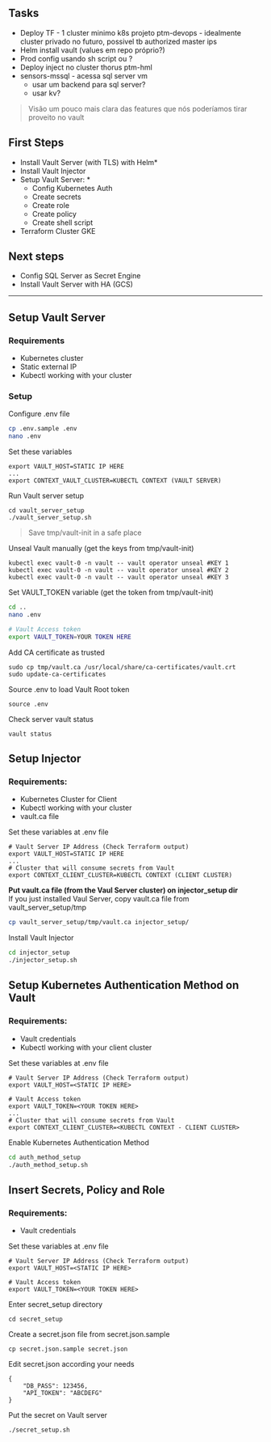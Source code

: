 ## Tasks
- Deploy TF - 1 cluster minimo k8s projeto ptm-devops - idealmente cluster privado no futuro, possivel tb authorized master ips
- Helm install vault (values em repo próprio?)
- Prod config usando sh script ou ?
- Deploy inject no cluster thorus ptm-hml
- sensors-mssql - acessa sql server vm
  - usar um backend para sql server?
  - usar kv?

> Visão um pouco mais clara das features que nós poderíamos tirar proveito no vault

## First Steps
- Install Vault Server (with TLS) with Helm*
- Install Vault Injector
- Setup Vault Server: *
  - Config Kubernetes Auth
  - Create secrets
  - Create role
  - Create policy
  - Create shell script
- Terraform Cluster GKE  

## Next steps
- Config SQL Server as Secret Engine
- Install Vault Server with HA (GCS)

------
## Setup Vault Server
### Requirements
- Kubernetes cluster
- Static external IP
- Kubectl working with your cluster

### Setup
Configure .env file
```bash
cp .env.sample .env
nano .env
```

Set these variables
```
export VAULT_HOST=STATIC IP HERE
...
export CONTEXT_VAULT_CLUSTER=KUBECTL CONTEXT (VAULT SERVER)
```


Run Vault server setup  
```
cd vault_server_setup
./vault_server_setup.sh
```

> Save tmp/vault-init in a safe place


Unseal Vault manually (get the keys from tmp/vault-init)
```
kubectl exec vault-0 -n vault -- vault operator unseal #KEY 1
kubectl exec vault-0 -n vault -- vault operator unseal #KEY 2
kubectl exec vault-0 -n vault -- vault operator unseal #KEY 3
```

Set VAULT_TOKEN variable (get the token from tmp/vault-init)
```bash
cd ..
nano .env
```

```bash
# Vault Access token 
export VAULT_TOKEN=YOUR TOKEN HERE
```

Add CA certificate as trusted
```
sudo cp tmp/vault.ca /usr/local/share/ca-certificates/vault.crt
sudo update-ca-certificates
```

Source .env to load Vault Root token
```
source .env
```

Check server vault status
```
vault status
```

## Setup Injector
### Requirements:
- Kubernetes Cluster for Client
- Kubectl working with your cluster
- vault.ca file


Set these variables at .env file
```
# Vault Server IP Address (Check Terraform output)
export VAULT_HOST=STATIC IP HERE
...
# Cluster that will consume secrets from Vault
export CONTEXT_CLIENT_CLUSTER=KUBECTL CONTEXT (CLIENT CLUSTER)
```

**Put vault.ca file (from the Vaul Server cluster) on injector_setup dir**  
If you just installed Vaul Server, copy vault.ca file from vault_server_setup/tmp
```bash
cp vault_server_setup/tmp/vault.ca injector_setup/
```

Install Vault Injector
```bash
cd injector_setup
./injector_setup.sh
```

## Setup Kubernetes Authentication Method on Vault
### Requirements:
- Vault credentials
- Kubectl working with your client cluster


Set these variables at .env file
```
# Vault Server IP Address (Check Terraform output)
export VAULT_HOST=<STATIC IP HERE>

# Vault Access token
export VAULT_TOKEN=<YOUR TOKEN HERE>
...
# Cluster that will consume secrets from Vault
export CONTEXT_CLIENT_CLUSTER=<KUBECTL CONTEXT - CLIENT CLUSTER>
```

Enable Kubernetes Authentication Method
```bash
cd auth_method_setup
./auth_method_setup.sh
```

## Insert Secrets, Policy and Role
### Requirements:
- Vault credentials

Set these variables at .env file
```
# Vault Server IP Address (Check Terraform output)
export VAULT_HOST=<STATIC IP HERE>

# Vault Access token
export VAULT_TOKEN=<YOUR TOKEN HERE>
```

Enter secret_setup directory
```
cd secret_setup
```

Create a secret.json file from secret.json.sample
```
cp secret.json.sample secret.json
```

Edit secret.json according your needs
```
{
    "DB_PASS": 123456,
    "API_TOKEN": "ABCDEFG"    
}
```
Put the secret on Vault server
```bash
./secret_setup.sh
```

